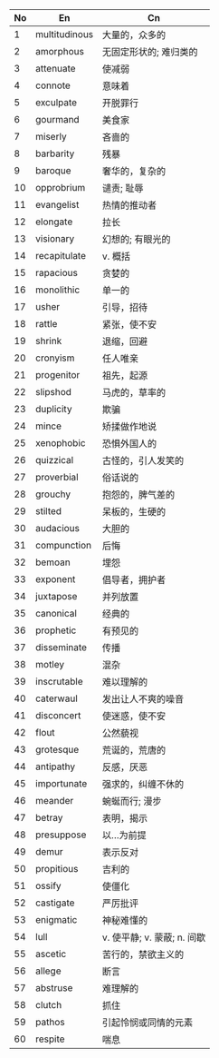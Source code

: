 
| No  | En            | Cn                   |
| --- | ------------- | -------------------- |
| 1   | multitudinous | 大量的，众多的              |
| 2   | amorphous     | 无固定形状的; 难归类的         |
| 3   | attenuate     | 使减弱                  |
| 4   | connote       | 意味着                  |
| 5   | exculpate     | 开脱罪行                 |
| 6   | gourmand      | 美食家                  |
| 7   | miserly       | 吝啬的                  |
| 8   | barbarity     | 残暴                   |
| 9   | baroque       | 奢华的，复杂的              |
| 10  | opprobrium    | 谴责; 耻辱               |
| 11  | evangelist    | 热情的推动者               |
| 12  | elongate      | 拉长                   |
| 13  | visionary     | 幻想的; 有眼光的            |
| 14  | recapitulate  | v. 概括                |
| 15  | rapacious     | 贪婪的                  |
| 16  | monolithic    | 单一的                  |
| 17  | usher         | 引导，招待                |
| 18  | rattle        | 紧张，使不安               |
| 19  | shrink        | 退缩，回避                |
| 20  | cronyism      | 任人唯亲                 |
| 21  | progenitor    | 祖先，起源                |
| 22  | slipshod      | 马虎的，草率的              |
| 23  | duplicity     | 欺骗                   |
| 24  | mince         | 矫揉做作地说               |
| 25  | xenophobic    | 恐惧外国人的               |
| 26  | quizzical     | 古怪的，引人发笑的            |
| 27  | proverbial    | 俗话说的                 |
| 28  | grouchy       | 抱怨的，脾气差的             |
| 29  | stilted       | 呆板的，生硬的              |
| 30  | audacious     | 大胆的                  |
| 31  | compunction   | 后悔                   |
| 32  | bemoan        | 埋怨                   |
| 33  | exponent      | 倡导者，拥护者              |
| 34  | juxtapose     | 并列放置                 |
| 35  | canonical     | 经典的                  |
| 36  | prophetic     | 有预见的                 |
| 37  | disseminate   | 传播                   |
| 38  | motley        | 混杂                   |
| 39  | inscrutable   | 难以理解的                |
| 40  | caterwaul     | 发出让人不爽的噪音            |
| 41  | disconcert    | 使迷惑，使不安              |
| 42  | flout         | 公然藐视                 |
| 43  | grotesque     | 荒诞的，荒唐的              |
| 44  | antipathy     | 反感，厌恶                |
| 45  | importunate   | 强求的，纠缠不休的            |
| 46  | meander       | 蜿蜒而行; 漫步             |
| 47  | betray        | 表明，揭示                |
| 48  | presuppose    | 以…为前提                |
| 49  | demur         | 表示反对                 |
| 50  | propitious    | 吉利的                  |
| 51  | ossify        | 使僵化                  |
| 52  | castigate     | 严厉批评                 |
| 53  | enigmatic     | 神秘难懂的                |
| 54  | lull          | v. 使平静; v. 蒙蔽; n. 间歇 |
| 55  | ascetic       | 苦行的，禁欲主义的            |
| 56  | allege        | 断言                   |
| 57  | abstruse      | 难理解的                 |
| 58  | clutch        | 抓住                   |
| 59  | pathos        | 引起怜悯或同情的元素           |
| 60  | respite       | 喘息                   |
